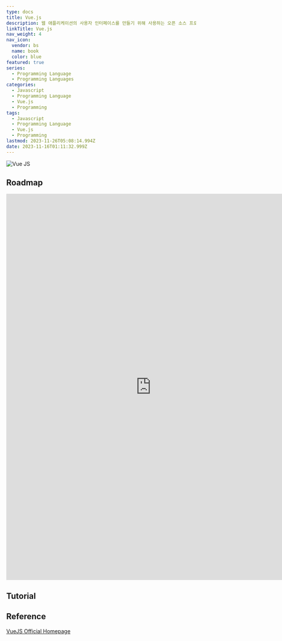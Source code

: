 ```yaml
---
type: docs
title: Vue.js
description: 웹 애플리케이션의 사용자 인터페이스를 만들기 위해 사용하는 오픈 소스 프로그레시브 자바스크립트 프레임워크
linkTitle: Vue.js
nav_weight: 4
nav_icon:
  vendor: bs
  name: book
  color: blue
featured: true
series:
  - Programming Language
  - Programming Languages
categories:
  - Javascript
  - Programming Language
  - Vue.js
  - Programming
tags:
  - Javascript
  - Programming Language
  - Vue.js
  - Programming
lastmod: 2023-11-26T05:08:14.994Z
date: 2023-11-16T01:11:32.999Z
---
```


![Vue JS](/programming/vue-js.png#center "https://beginnersoftwaredeveloper.com/how-do-i-pass-data-from-one-view-to-another-view-in-vue/")

## Roadmap

<p align="center">
<iframe width="768" height="1024" src="https://roadmap.sh/vue?s=652b754df43a58c923ce9d26" frameborder="0" allow="accelerometer; autoplay; encrypted-media; gyroscope; picture-in-picture" allowfullscreen></iframe>
</p>

## Tutorial

## Reference

[VueJS Official Homepage](https://vuejs.org/)

